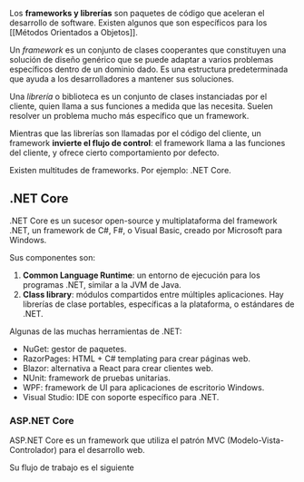 Los **frameworks y librerías** son paquetes de código que aceleran el desarrollo de software. Existen algunos que son específicos para los [[Métodos Orientados a Objetos]].

Un *framework* es un conjunto de clases cooperantes que constituyen una solución de diseño genérico que se puede adaptar a varios problemas específicos dentro de un dominio dado. Es una estructura predeterminada que ayuda a los desarrolladores a mantener sus soluciones.

Una *librería* o biblioteca es un conjunto de clases instanciadas por el cliente, quien llama a sus funciones a medida que las necesita. Suelen resolver un problema mucho más específico que un framework.

Mientras que las librerías son llamadas por el código del cliente, un framework **invierte el flujo de control**: el framework llama a las funciones del cliente, y ofrece cierto comportamiento por defecto.

Existen multitudes de frameworks. Por ejemplo: .NET Core.

## .NET Core

.NET Core es un sucesor open-source y multiplataforma del framework .NET, un framework de C#, F#, o Visual Basic, creado por Microsoft para Windows.

Sus componentes son:

1. **Common Language Runtime**: un entorno de ejecución para los programas .NET, similar a la JVM de Java.
2. **Class library**: módulos compartidos entre múltiples aplicaciones. Hay librerías de clase portables, específicas a la plataforma, o estándares de .NET.

Algunas de las muchas herramientas de .NET:

- NuGet: gestor de paquetes.
- RazorPages: HTML + C# templating para crear páginas web.
- Blazor: alternativa a React para crear clientes web.
- NUnit: framework de pruebas unitarias.
- WPF: framework de UI para aplicaciones de escritorio Windows.
- Visual Studio: IDE con soporte específico para .NET.

### ASP.NET Core

ASP.NET Core es un framework que utiliza el patrón MVC (Modelo-Vista-Controlador) para el desarrollo web. 

Su flujo de trabajo es el siguiente